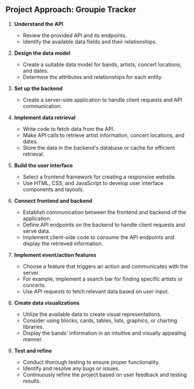 ## Project Approach: Groupie Tracker

1. **Understand the API**

   - Review the provided API and its endpoints.
   - Identify the available data fields and their relationships.

2. **Design the data model**

   - Create a suitable data model for bands, artists, concert locations, and dates.
   - Determine the attributes and relationships for each entity.

3. **Set up the backend**

   - Create a server-side application to handle client requests and API communication.

4. **Implement data retrieval**

   - Write code to fetch data from the API.
   - Make API calls to retrieve artist information, concert locations, and dates.
   - Store the data in the backend's database or cache for efficient retrieval.

5. **Build the user interface**

   - Select a frontend framework for creating a responsive website.
   - Use HTML, CSS, and JavaScript to develop user interface components and layouts.

6. **Connect frontend and backend**

   - Establish communication between the frontend and backend of the application.
   - Define API endpoints on the backend to handle client requests and serve data.
   - Implement client-side code to consume the API endpoints and display the retrieved information.

7. **Implement event/action features**

   - Choose a feature that triggers an action and communicates with the server.
   - For example, implement a search bar for finding specific artists or concerts.
   - Use API requests to fetch relevant data based on user input.

8. **Create data visualizations**

   - Utilize the available data to create visual representations.
   - Consider using blocks, cards, tables, lists, graphics, or charting libraries.
   - Display the bands' information in an intuitive and visually appealing manner.

9. **Test and refine**
   - Conduct thorough testing to ensure proper functionality.
   - Identify and resolve any bugs or issues.
   - Continuously refine the project based on user feedback and testing results.
